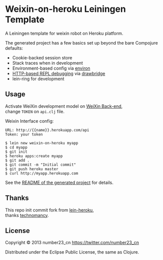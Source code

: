 # Weixin-on-heroku Leiningen Template

A Leiningen template for weixin robot on Heroku platform.

The generated project has a few basics set up beyond the bare Compojure defaults:

* Cookie-backed session store
* Stack traces when in development
* Environment-based config via [environ](https://github.com/weavejester/environ)
* [HTTP-based REPL debugging](https://devcenter.heroku.com/articles/debugging-clojure) via [drawbridge](https://github.com/cemerick/drawbridge)
* lein-ring for development

## Usage
Activate WeiXin development model on [WeiXin Back-end](http://mp.weixin.qq.com),  
change `TOKEN` on `api.clj` file.

Weixin Interface config:

    URL: http://{{name}}.herokuapp.com/api
    Token: your token

    $ lein new weixin-on-heroku myapp
    $ cd myapp
    $ git init
    $ heroku apps:create myapp
    $ git add .
    $ git commit -m "Initial commit"
    $ git push heroku master
    $ curl http://myapp.herokuapp.com

See the [README of the generated project](https://github.com/number23/weixin-on-heroku/blob/master/src/leiningen/new/weixin_on_heroku/README.md) for details.

## Thanks
This repo init commit fork from [lein-heroku](https://github.com/technomancy/lein-heroku/tree/master/lein-template),  
thanks [technomancy](https://github.com/technomancy).

## License

Copyright © 2013 number23_cn <https://twitter.com/number23_cn>

Distributed under the Eclipse Public License, the same as Clojure.
